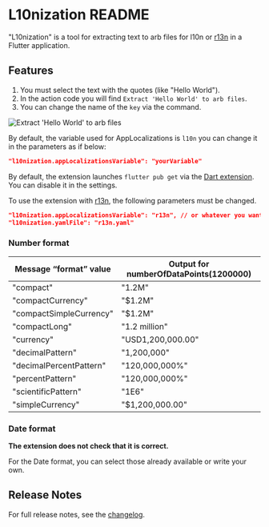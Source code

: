 # L10nization README

"L10nization" is a tool for extracting text to arb files for l10n or [r13n](https://github.com/VeryGoodOpenSource/r13n) in a Flutter application.

## Features

1. You must select the text with the quotes (like "Hello World").
1. In the action code you will find `Extract 'Hello World' to arb files`.
1. You can change the name of the `key` via the command.

![Extract 'Hello World' to arb files](https://github.com/lsaudon/l10nization/blob/main/images/extract-to-arb-files.gif?raw=true)

By default, the variable used for AppLocalizations is `l10n` you can change it in the parameters as if below:

```json
"l10nization.appLocalizationsVariable": "yourVariable"
```

By default, the extension launches `flutter pub get` via the [Dart extension](https://marketplace.visualstudio.com/items?itemName=Dart-Code.dart-code). You can disable it in the settings.

To use the extension with [r13n](https://github.com/VeryGoodOpenSource/r13n), the following parameters must be changed.

```json
"l10nization.appLocalizationsVariable": "r13n", // or whatever you want.
"l10nization.yamlFile": "r13n.yaml"
```

### Number format

| Message “format” value  | Output for numberOfDataPoints(1200000) |
| ----------------------- | -------------------------------------- |
| "compact"               | "1.2M"                                 |
| "compactCurrency"       | "$1.2M"                                |
| "compactSimpleCurrency" | "$1.2M"                                |
| "compactLong"           | "1.2 million"                          |
| "currency"              | "USD1,200,000.00"                      |
| "decimalPattern"        | "1,200,000"                            |
| "decimalPercentPattern" | "120,000,000%"                         |
| "percentPattern"        | "120,000,000%"                         |
| "scientificPattern"     | "1E6"                                  |
| "simpleCurrency"        | "$1,200,000.00"                        |

### Date format

**The extension does not check that it is correct.**

For the Date format, you can select those already available or write your own.

## Release Notes

For full release notes, see the [changelog](CHANGELOG.md).
